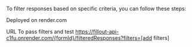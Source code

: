 To filter responses based on specific criteria, you can follow these steps:

Deployed on render.com

URL To pass filters and test
https://fillout-api-c1fu.onrender.com/{formId}/filteredResponses?filters=[add filters]
